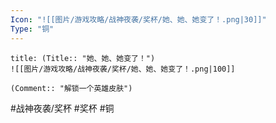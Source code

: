 ```yaml
---
Icon: "![[图片/游戏攻略/战神夜袭/奖杯/她、她、她变了！.png|30]]"
Type: "铜"
---
```

```ad-common-bronze-trophy
title: (Title:: "她、她、她变了！")
![[图片/游戏攻略/战神夜袭/奖杯/她、她、她变了！.png|100]]

(Comment:: "解锁一个英雄皮肤")
```

#战神夜袭/奖杯 #奖杯 #铜
